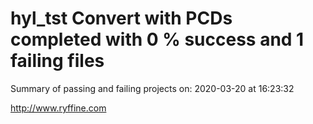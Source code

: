 # hyl_tst Convert with PCDs completed with 0 % success and 1 failing files

Summary of passing and failing projects on: 2020-03-20 at 16:23:32

http://www.ryffine.com
